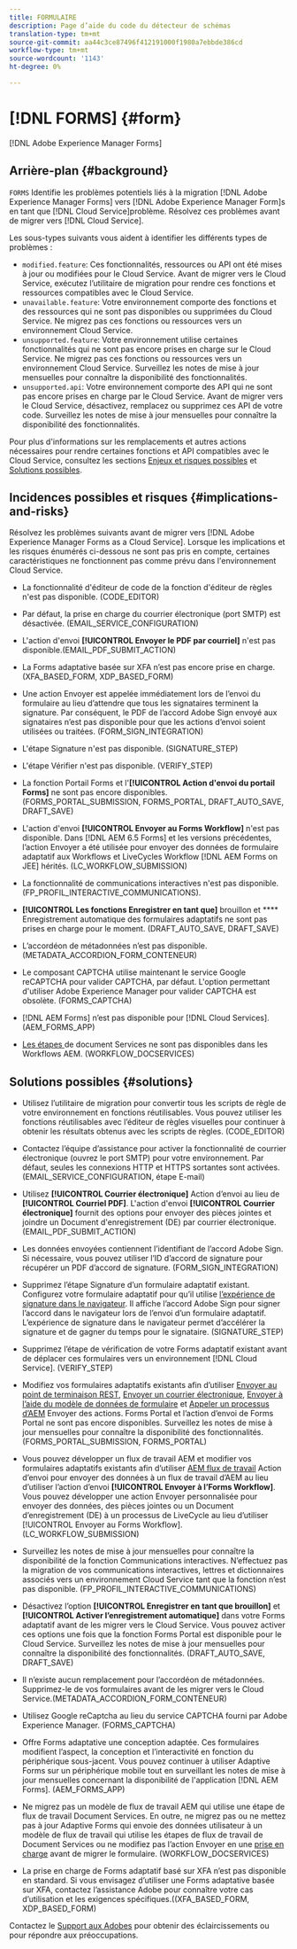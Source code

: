 ```yaml
---
title: FORMULAIRE
description: Page d’aide du code du détecteur de schémas
translation-type: tm+mt
source-git-commit: aa44c3ce87496f412191000f1980a7ebbde386cd
workflow-type: tm+mt
source-wordcount: '1143'
ht-degree: 0%

---
```



# [!DNL FORMS] {#form}

[!DNL Adobe Experience Manager Forms]

## Arrière-plan {#background}

`FORMS` Identifie les problèmes potentiels liés à la migration  [!DNL Adobe Experience Manager Forms] vers  [!DNL Adobe Experience Manager Form]s en tant que  [!DNL Cloud Service]problème. Résolvez ces problèmes avant de migrer vers [!DNL Cloud Service].

Les sous-types suivants vous aident à identifier les différents types de problèmes :

* `modified.feature`: Ces fonctionnalités, ressources ou API ont été mises à jour ou modifiées pour le Cloud Service. Avant de migrer vers le Cloud Service, exécutez l’utilitaire de migration pour rendre ces fonctions et ressources compatibles avec le Cloud Service.
* `unavailable.feature`: Votre environnement comporte des fonctions et des ressources qui ne sont pas disponibles ou supprimées du Cloud Service. Ne migrez pas ces fonctions ou ressources vers un environnement Cloud Service.
* `unsupported.feature`: Votre environnement utilise certaines fonctionnalités qui ne sont pas encore prises en charge sur le Cloud Service. Ne migrez pas ces fonctions ou ressources vers un environnement Cloud Service. Surveillez les notes de mise à jour mensuelles pour connaître la disponibilité des fonctionnalités.
* `unsupported.api`: Votre environnement comporte des API qui ne sont pas encore prises en charge par le Cloud Service. Avant de migrer vers le Cloud Service, désactivez, remplacez ou supprimez ces API de votre code. Surveillez les notes de mise à jour mensuelles pour connaître la disponibilité des fonctionnalités.

Pour plus d&#39;informations sur les remplacements et autres actions nécessaires pour rendre certaines fonctions et API compatibles avec le Cloud Service, consultez les sections [Enjeux et risques possibles](#implications-and-risks) et [Solutions possibles](#solutions).

## Incidences possibles et risques {#implications-and-risks}

Résolvez les problèmes suivants avant de migrer vers [!DNL Adobe Experience Manager Forms as a Cloud Service]. Lorsque les implications et les risques énumérés ci-dessous ne sont pas pris en compte, certaines caractéristiques ne fonctionnent pas comme prévu dans l&#39;environnement Cloud Service.

* La fonctionnalité d&#39;éditeur de code de la fonction d&#39;éditeur de règles n&#39;est pas disponible. (CODE_EDITOR)

* Par défaut, la prise en charge du courrier électronique (port SMTP) est désactivée. (EMAIL_SERVICE_CONFIGURATION)

* L&#39;action d&#39;envoi **[!UICONTROL Envoyer le PDF par courriel]** n&#39;est pas disponible.(EMAIL_PDF_SUBMIT_ACTION)

* La Forms adaptative basée sur XFA n’est pas encore prise en charge. (XFA_BASED_FORM, XDP_BASED_FORM)

* Une action Envoyer est appelée immédiatement lors de l’envoi du formulaire au lieu d’attendre que tous les signataires terminent la signature. Par conséquent, le PDF de l’accord Adobe Sign envoyé aux signataires n’est pas disponible pour que les actions d’envoi soient utilisées ou traitées. (FORM_SIGN_INTEGRATION)

* L&#39;étape Signature n&#39;est pas disponible. (SIGNATURE_STEP)

* L&#39;étape Vérifier n&#39;est pas disponible. (VERIFY_STEP)

* La fonction Portail Forms et l&#39;**[!UICONTROL Action d&#39;envoi du portail Forms]** ne sont pas encore disponibles. (FORMS_PORTAL_SUBMISSION, FORMS_PORTAL, DRAFT_AUTO_SAVE, DRAFT_SAVE)

* L&#39;action d&#39;envoi **[!UICONTROL Envoyer au Forms Workflow]** n&#39;est pas disponible. Dans [!DNL AEM 6.5 Forms] et les versions précédentes, l’action Envoyer a été utilisée pour envoyer des données de formulaire adaptatif aux Workflows et LiveCycles Workflow [!DNL AEM Forms on JEE] hérités. (LC_WORKFLOW_SUBMISSION)

* La fonctionnalité de communications interactives n&#39;est pas disponible.  (FP_PROFIL_INTERACTIVE_COMMUNICATIONS).

* **[!UICONTROL Les fonctions Enregistrer en tant que]** brouillon et  **** Enregistrement automatique des formulaires adaptatifs ne sont pas prises en charge pour le moment. (DRAFT_AUTO_SAVE, DRAFT_SAVE)

* L’accordéon de métadonnées n’est pas disponible. (METADATA_ACCORDION_FORM_CONTENEUR)

* Le composant CAPTCHA utilise maintenant le service Google reCAPTCHA pour valider CAPTCHA, par défaut. L&#39;option permettant d&#39;utiliser Adobe Experience Manager pour valider CAPTCHA est obsolète. (FORMS_CAPTCHA)

* [!DNL AEM Forms] n’est pas disponible pour  [!DNL Cloud Services]. (AEM_FORMS_APP)

* [Les étapes ](https://experienceleague.adobe.com/docs/experience-manager-65/forms/install-aem-forms/osgi-installation/install-configure-document-services.html?lang=en#deployment-topology) de document Services ne sont pas disponibles dans les Workflows AEM. (WORKFLOW_DOCSERVICES)

## Solutions possibles {#solutions}

* Utilisez l’utilitaire de migration pour convertir tous les scripts de règle de votre environnement en fonctions réutilisables. Vous pouvez utiliser les fonctions réutilisables avec l’éditeur de règles visuelles pour continuer à obtenir les résultats obtenus avec les scripts de règles. (CODE_EDITOR)

* Contactez l’équipe d’assistance pour activer la fonctionnalité de courrier électronique (ouvrez le port SMTP) pour votre environnement. Par défaut, seules les connexions HTTP et HTTPS sortantes sont activées. (EMAIL_SERVICE_CONFIGURATION, étape E-mail)

* Utilisez **[!UICONTROL Courrier électronique]** Action d’envoi au lieu de **[!UICONTROL Courriel PDF]**. L&#39;action d&#39;envoi **[!UICONTROL Courrier électronique]** fournit des options pour envoyer des pièces jointes et joindre un Document d&#39;enregistrement (DE) par courrier électronique. (EMAIL_PDF_SUBMIT_ACTION)

* Les données envoyées contiennent l’identifiant de l’accord Adobe Sign. Si nécessaire, vous pouvez utiliser l’ID d’accord de signature pour récupérer un PDF d’accord de signature.  (FORM_SIGN_INTEGRATION)

* Supprimez l’étape Signature d’un formulaire adaptatif existant. Configurez votre formulaire adaptatif pour qu’il utilise [l’expérience de signature dans le navigateur](https://medium.com/adobetech/using-adobe-sign-to-e-sign-an-adaptive-form-heres-the-best-way-to-do-it-dc3e15f9b684). Il affiche l’accord Adobe Sign pour signer l’accord dans le navigateur lors de l’envoi d’un formulaire adaptatif. L’expérience de signature dans le navigateur permet d’accélérer la signature et de gagner du temps pour le signataire. (SIGNATURE_STEP)

* Supprimez l’étape de vérification de votre Forms adaptatif existant avant de déplacer ces formulaires vers un environnement [!DNL Cloud Service]. (VERIFY_STEP)

* Modifiez vos formulaires adaptatifs existants afin d’utiliser [Envoyer au point de terminaison REST](https://experienceleague.adobe.com/docs/experience-manager-forms-cloud-service/forms/create-an-adaptive-form/configure-submit-actions-and-metadata-submission/configuring-submit-actions.html#submit-to-rest-endpoint), [Envoyer un courrier électronique](https://experienceleague.adobe.com/docs/experience-manager-forms-cloud-service/forms/create-an-adaptive-form/configure-submit-actions-and-metadata-submission/configuring-submit-actions.html#send-email), [Envoyer à l’aide du modèle de données de formulaire](https://experienceleague.adobe.com/docs/experience-manager-forms-cloud-service/forms/create-an-adaptive-form/configure-submit-actions-and-metadata-submission/configuring-submit-actions.html#submit-using-form-data-model) et [Appeler un processus d’AEM](https://experienceleague.adobe.com/docs/experience-manager-forms-cloud-service/forms/create-an-adaptive-form/configure-submit-actions-and-metadata-submission/configuring-submit-actions.html#invoke-an-aem-workflow) Envoyer des actions. Forms Portal et l’action d’envoi de Forms Portal ne sont pas encore disponibles. Surveillez les notes de mise à jour mensuelles pour connaître la disponibilité des fonctionnalités. (FORMS_PORTAL_SUBMISSION, FORMS_PORTAL)

* Vous pouvez développer un flux de travail AEM et modifier vos formulaires adaptatifs existants afin d’utiliser [AEM flux de travail](https://experienceleague.adobe.com/docs/experience-manager-forms-cloud-service/forms/create-an-adaptive-form/configure-submit-actions-and-metadata-submission/configuring-submit-actions.html#invoke-an-aem-workflow) Action d’envoi pour envoyer des données à un flux de travail d’AEM au lieu d’utiliser l’action d’envoi **[!UICONTROL Envoyer à l’Forms Workflow]**. Vous pouvez développer une action Envoyer personnalisée pour envoyer des données, des pièces jointes ou un Document d’enregistrement (DE) à un processus de LiveCycle au lieu d’utiliser [!UICONTROL Envoyer au Forms Workflow]. (LC_WORKFLOW_SUBMISSION)

* Surveillez les notes de mise à jour mensuelles pour connaître la disponibilité de la fonction Communications interactives. N’effectuez pas la migration de vos communications interactives, lettres et dictionnaires associés vers un environnement Cloud Service tant que la fonction n’est pas disponible. (FP_PROFIL_INTERACTIVE_COMMUNICATIONS)

* Désactivez l’option **[!UICONTROL Enregistrer en tant que brouillon]** et **[!UICONTROL Activer l’enregistrement automatique]** dans votre Forms adaptatif avant de les migrer vers le Cloud Service. Vous pouvez activer ces options une fois que la fonction Forms Portal est disponible pour le Cloud Service. Surveillez les notes de mise à jour mensuelles pour connaître la disponibilité des fonctionnalités. (DRAFT_AUTO_SAVE, DRAFT_SAVE)

* Il n’existe aucun remplacement pour l’accordéon de métadonnées. Supprimez-le de vos formulaires avant de les migrer vers le Cloud Service.(METADATA_ACCORDION_FORM_CONTENEUR)

* Utilisez Google reCaptcha au lieu du service CAPTCHA fourni par Adobe Experience Manager. (FORMS_CAPTCHA)

* Offre Forms adaptative une conception adaptée. Ces formulaires modifient l’aspect, la conception et l’interactivité en fonction du périphérique sous-jacent. Vous pouvez continuer à utiliser Adaptive Forms sur un périphérique mobile tout en surveillant les notes de mise à jour mensuelles concernant la disponibilité de l&#39;application [!DNL AEM Forms]. (AEM_FORMS_APP)

* Ne migrez pas un modèle de flux de travail AEM qui utilise une étape de flux de travail Document Services. En outre, ne migrez pas ou ne mettez pas à jour Adaptive Forms qui envoie des données utilisateur à un modèle de flux de travail qui utilise les étapes de flux de travail de Document Services ou ne modifiez pas l’action Envoyer en une [prise en charge](https://experienceleague.adobe.com/docs/experience-manager-forms-cloud-service/forms/create-an-adaptive-form/configure-submit-actions-and-metadata-submission/configuring-submit-actions.html) avant de migrer le formulaire. (WORKFLOW_DOCSERVICES)

* La prise en charge de Forms adaptatif basé sur XFA n’est pas disponible en standard. Si vous envisagez d’utiliser une Forms adaptative basée sur XFA, contactez l’assistance Adobe pour connaître votre cas d’utilisation et les exigences spécifiques.((XFA_BASED_FORM, XDP_BASED_FORM)

Contactez le [Support aux Adobes](https://helpx.adobe.com/enterprise/using/support-for-experience-cloud.html) pour obtenir des éclaircissements ou pour répondre aux préoccupations.
